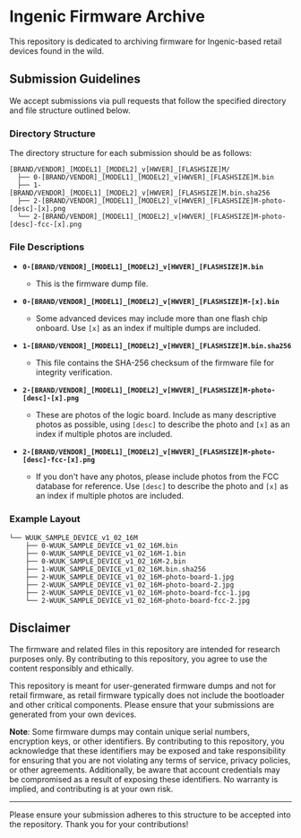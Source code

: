 # Ingenic Firmware Archive

This repository is dedicated to archiving firmware for Ingenic-based retail devices found in the wild.

## Submission Guidelines

We accept submissions via pull requests that follow the specified directory and file structure outlined below.

### Directory Structure

The directory structure for each submission should be as follows:

```
[BRAND/VENDOR]_[MODEL1]_[MODEL2]_v[HWVER]_[FLASHSIZE]M/
  ├── 0-[BRAND/VENDOR]_[MODEL1]_[MODEL2]_v[HWVER]_[FLASHSIZE]M.bin
  ├── 1-[BRAND/VENDOR]_[MODEL1]_[MODEL2]_v[HWVER]_[FLASHSIZE]M.bin.sha256
  ├── 2-[BRAND/VENDOR]_[MODEL1]_[MODEL2]_v[HWVER]_[FLASHSIZE]M-photo-[desc]-[x].png
  └── 2-[BRAND/VENDOR]_[MODEL1]_[MODEL2]_v[HWVER]_[FLASHSIZE]M-photo-[desc]-fcc-[x].png
```

### File Descriptions

- **`0-[BRAND/VENDOR]_[MODEL1]_[MODEL2]_v[HWVER]_[FLASHSIZE]M.bin`**
  - This is the firmware dump file.

- **`0-[BRAND/VENDOR]_[MODEL1]_[MODEL2]_v[HWVER]_[FLASHSIZE]M-[x].bin`**
  - Some advanced devices may include more than one flash chip onboard. Use `[x]` as an index if multiple dumps are included.

- **`1-[BRAND/VENDOR]_[MODEL1]_[MODEL2]_v[HWVER]_[FLASHSIZE]M.bin.sha256`**
  - This file contains the SHA-256 checksum of the firmware file for integrity verification.

- **`2-[BRAND/VENDOR]_[MODEL1]_[MODEL2]_v[HWVER]_[FLASHSIZE]M-photo-[desc]-[x].png`**
  - These are photos of the logic board. Include as many descriptive photos as possible, using `[desc]` to describe the photo and `[x]` as an index if multiple photos are included.

- **`2-[BRAND/VENDOR]_[MODEL1]_[MODEL2]_v[HWVER]_[FLASHSIZE]M-photo-[desc]-fcc-[x].png`**
  - If you don't have any photos, please include photos from the FCC database for reference. Use `[desc]` to describe the photo and `[x]` as an index if multiple photos are included.

### Example Layout

```
└── WUUK_SAMPLE_DEVICE_v1_02_16M
    ├── 0-WUUK_SAMPLE_DEVICE_v1_02_16M.bin
    ├── 0-WUUK_SAMPLE_DEVICE_v1_02_16M-1.bin
    ├── 0-WUUK_SAMPLE_DEVICE_v1_02_16M-2.bin
    ├── 1-WUUK_SAMPLE_DEVICE_v1_02_16M.bin.sha256
    ├── 2-WUUK_SAMPLE_DEVICE_v1_02_16M-photo-board-1.jpg
    ├── 2-WUUK_SAMPLE_DEVICE_v1_02_16M-photo-board-2.jpg
    ├── 2-WUUK_SAMPLE_DEVICE_v1_02_16M-photo-board-fcc-1.jpg
    └── 2-WUUK_SAMPLE_DEVICE_v1_02_16M-photo-board-fcc-2.jpg
```

## Disclaimer

The firmware and related files in this repository are intended for research purposes only. By contributing to this repository, you agree to use the content responsibly and ethically.

This repository is meant for user-generated firmware dumps and not for retail firmware, as retail firmware typically does not include the bootloader and other critical components. Please ensure that your submissions are generated from your own devices.

**Note**: Some firmware dumps may contain unique serial numbers, encryption keys, or other identifiers. By contributing to this repository, you acknowledge that these identifiers may be exposed and take responsibility for ensuring that you are not violating any terms of service, privacy policies, or other agreements. Additionally, be aware that account credentials may be compromised as a result of exposing these identifiers. No warranty is implied, and contributing is at your own risk.

---

Please ensure your submission adheres to this structure to be accepted into the repository. Thank you for your contributions!
